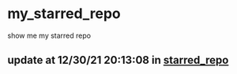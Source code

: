 # my_starred_repo
show me my starred repo

update at 12/30/21 20:13:08 in [starred_repo](./index.html)
---

